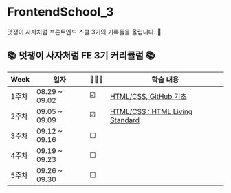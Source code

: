 # FrontendSchool_3
멋쟁이 사자처럼 프론트엔드 스쿨 3기의 기록들을 올립니다. 🦁

## 📚 멋쟁이 사자처럼 FE 3기 커리큘럼 📚

| Week | 일자 | 🏃🏻‍♀️ | 학습 내용 | 
| ------ | -- | -- | ----------- | 
| 1주차 | 08.29 ~ 09.02 | ☑️ | [HTML/CSS, GitHub 기초](https://github.com/chaeryun0/FrontendSchool_3/tree/main/1%EC%A3%BC%EC%B0%A8) |
| 2주차 | 09.05 ~ 09.09 | ☑️ | [HTML/CSS : HTML Living Standard](https://github.com/chaeryun0/FrontendSchool_3/tree/main/2%EC%A3%BC%EC%B0%A8)
| 3주차 | 09.12 ~ 09.16 | ☐ |  |
| 4주차 | 09.19 ~ 09.23 | ☐ |  |
| 5주차 | 09.26 ~ 09.30 | ☐ |  |
